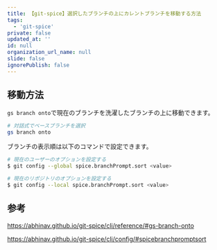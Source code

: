 ```yaml
---
title: 【git-spice】選択したブランチの上にカレントブランチを移動する方法
tags:
  - 'git-spice'
private: false
updated_at: ''
id: null
organization_url_name: null
slide: false
ignorePublish: false
---
```

## 移動方法

`gs branch onto`で現在のブランチを洗濯したブランチの上に移動できます。

```bash
# 対話式でベースブランチを選択
gs branch onto
```

ブランチの表示順は以下のコマンドで設定できます。

```bash
# 現在のユーザーのオプションを設定する
$ git config --global spice.branchPrompt.sort <value>

# 現在のリポジトリのオプションを設定する
$ git config --local spice.branchPrompt.sort <value>
```

## 参考

https://abhinav.github.io/git-spice/cli/reference/#gs-branch-onto

https://abhinav.github.io/git-spice/cli/config/#spicebranchpromptsort

